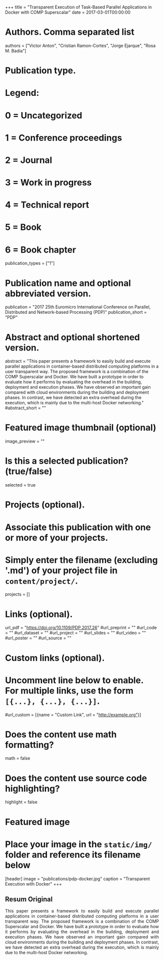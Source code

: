 +++
title = "Transparent Execution of Task-Based Parallel Applications in Docker with COMP Superscalar"
date = 2017-03-01T00:00:00

# Authors. Comma separated list
authors = ["Victor Anton", "Cristian Ramon-Cortes", "Jorge Ejarque", "Rosa M. Badia"]

# Publication type.
# Legend:
# 0 = Uncategorized
# 1 = Conference proceedings
# 2 = Journal
# 3 = Work in progress
# 4 = Technical report
# 5 = Book
# 6 = Book chapter
publication_types = ["1"]

# Publication name and optional abbreviated version.
publication = "2017 25th Euromicro International Conference on Parallel, Distributed and Network-based Processing (PDP)"
publication_short = "PDP"

# Abstract and optional shortened version.
abstract = "This paper presents a framework to easily build and execute parallel applications in container-based distributed computing platforms in a user transparent way. The proposed framework is a combination of the COMP Superscalar and Docker. We have built a prototype in order to evaluate how it performs by evaluating the overhead in the building, deployment and execution phases. We have observed an important gain compared with cloud environments during the building and deployment phases. In contrast, we have detected an extra overhead during the execution, which is mainly due to the multi-host Docker networking."
#abstract_short = ""

# Featured image thumbnail (optional)
image_preview = ""

# Is this a selected publication? (true/false)
selected = true

# Projects (optional).
#   Associate this publication with one or more of your projects.
#   Simply enter the filename (excluding '.md') of your project file in `content/project/`.
projects = []

# Links (optional).
url_pdf = "https://doi.org/10.1109/PDP.2017.26"
#url_preprint = ""
#url_code = ""
#url_dataset = ""
#url_project = ""
#url_slides = ""
#url_video = ""
#url_poster = ""
#url_source = ""

# Custom links (optional).
#   Uncomment line below to enable. For multiple links, use the form `[{...}, {...}, {...}]`.
#url_custom = [{name = "Custom Link", url = "http://example.org"}]

# Does the content use math formatting?
math = false

# Does the content use source code highlighting?
highlight = false

# Featured image
# Place your image in the `static/img/` folder and reference its filename below
[header]
image = "publications/pdp-docker.jpg"
caption = "Transparent Execution with Docker"
+++

<h2>Resum Original</h2>
<p align="justify">
This paper presents a framework to easily build and execute parallel applications in container-based distributed computing platforms in a user transparent way. The proposed framework is a combination of the COMP Superscalar and Docker. We have built a prototype in order to evaluate how it performs by evaluating the overhead in the building, deployment and execution phases. We have observed an important gain compared with cloud environments during the building and deployment phases. In contrast, we have detected an extra overhead during the execution, which is mainly due to the multi-host Docker networking.
</p>